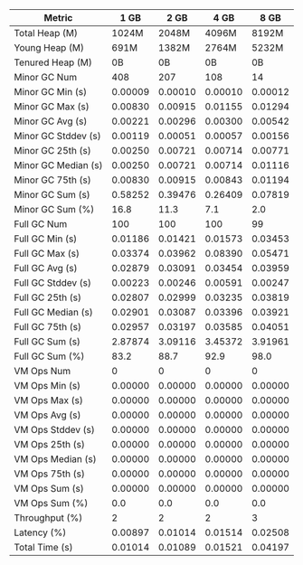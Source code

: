 | Metric | 1 GB | 2 GB | 4 GB | 8 GB |
|------|----|----|----|----|
| Total Heap (M) | 1024M | 2048M | 4096M | 8192M |
| Young Heap (M) | 691M | 1382M | 2764M | 5232M |
| Tenured Heap (M) | 0B | 0B | 0B | 0B |
| Minor GC Num | 408 | 207 | 108 | 14 |
| Minor GC Min (s) | 0.00009 | 0.00010 | 0.00010 | 0.00012 |
| Minor GC Max (s) | 0.00830 | 0.00915 | 0.01155 | 0.01294 |
| Minor GC Avg (s) | 0.00221 | 0.00296 | 0.00300 | 0.00542 |
| Minor GC Stddev (s) | 0.00119 | 0.00051 | 0.00057 | 0.00156 |
| Minor GC 25th (s) | 0.00250 | 0.00721 | 0.00714 | 0.00771 |
| Minor GC Median (s) | 0.00250 | 0.00721 | 0.00714 | 0.01116 |
| Minor GC 75th (s) | 0.00830 | 0.00915 | 0.00843 | 0.01194 |
| Minor GC Sum (s) | 0.58252 | 0.39476 | 0.26409 | 0.07819 |
| Minor GC Sum (%) | 16.8 | 11.3 | 7.1 | 2.0 |
| Full GC Num | 100 | 100 | 100 | 99 |
| Full GC Min (s) | 0.01186 | 0.01421 | 0.01573 | 0.03453 |
| Full GC Max (s) | 0.03374 | 0.03962 | 0.08390 | 0.05471 |
| Full GC Avg (s) | 0.02879 | 0.03091 | 0.03454 | 0.03959 |
| Full GC Stddev (s) | 0.00223 | 0.00246 | 0.00591 | 0.00247 |
| Full GC 25th (s) | 0.02807 | 0.02999 | 0.03235 | 0.03819 |
| Full GC Median (s) | 0.02901 | 0.03087 | 0.03396 | 0.03921 |
| Full GC 75th (s) | 0.02957 | 0.03197 | 0.03585 | 0.04051 |
| Full GC Sum (s) | 2.87874 | 3.09116 | 3.45372 | 3.91961 |
| Full GC Sum (%) | 83.2 | 88.7 | 92.9 | 98.0 |
| VM Ops Num | 0 | 0 | 0 | 0 |
| VM Ops Min (s) | 0.00000 | 0.00000 | 0.00000 | 0.00000 |
| VM Ops Max (s) | 0.00000 | 0.00000 | 0.00000 | 0.00000 |
| VM Ops Avg (s) | 0.00000 | 0.00000 | 0.00000 | 0.00000 |
| VM Ops Stddev (s) | 0.00000 | 0.00000 | 0.00000 | 0.00000 |
| VM Ops 25th (s) | 0.00000 | 0.00000 | 0.00000 | 0.00000 |
| VM Ops Median (s) | 0.00000 | 0.00000 | 0.00000 | 0.00000 |
| VM Ops 75th (s) | 0.00000 | 0.00000 | 0.00000 | 0.00000 |
| VM Ops Sum (s) | 0.00000 | 0.00000 | 0.00000 | 0.00000 |
| VM Ops Sum (%) | 0.0 | 0.0 | 0.0 | 0.0 |
| Throughput (%) | 2 | 2 | 2 | 3 |
| Latency (%) | 0.00897 | 0.01014 | 0.01514 | 0.02508 |
| Total Time (s) | 0.01014 | 0.01089 | 0.01521 | 0.04197 |
